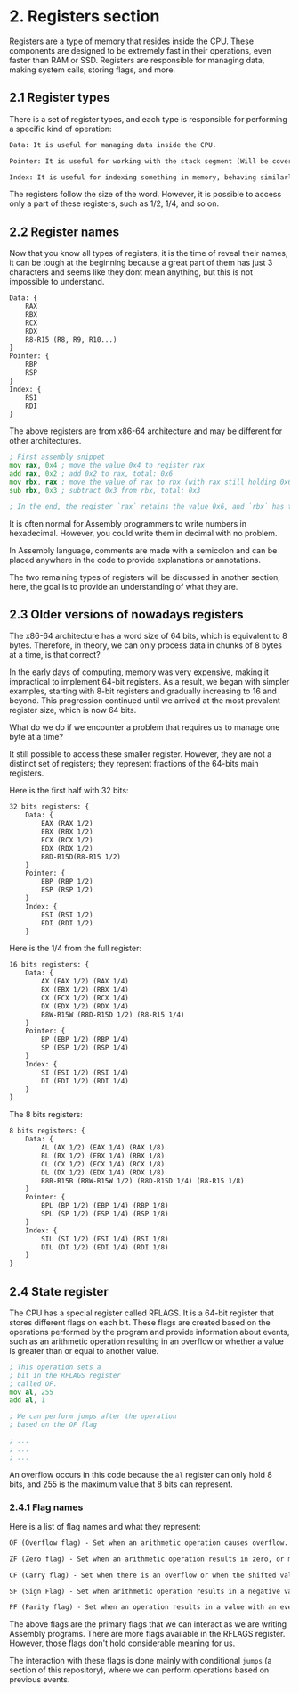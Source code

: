# 2. Registers section
Registers are a type of memory that resides inside the CPU. These components are designed to be extremely fast in their operations, even faster than RAM or SSD. Registers are responsible for managing data, making system calls, storing flags, and more.

## 2.1 Register types
There is a set of register types, and each type is responsible for performing a specific kind of operation:

```txt
Data: It is useful for managing data inside the CPU.

Pointer: It is useful for working with the stack segment (Will be covered later).

Index: It is useful for indexing something in memory, behaving similarly to a pointer in the C language.
```
The registers follow the size of the word. However, it is possible to access only a part of these registers, such as 1/2, 1/4, and so on.

## 2.2 Register names

Now that you know all types of registers, it is the time of reveal their names, it can be tough at the beginning because a great part of them has just 3 characters and seems like they dont mean anything, but this is not impossible to understand.

```txt
Data: {
    RAX
    RBX
    RCX
    RDX
    R8-R15 (R8, R9, R10...)
}
Pointer: {
    RBP
    RSP
}
Index: {
    RSI
    RDI
}
```
The above registers are from x86-64 architecture and may be different for other architectures.

```asm
; First assembly snippet
mov rax, 0x4 ; move the value 0x4 to register rax
add rax, 0x2 ; add 0x2 to rax, total: 0x6
mov rbx, rax ; move the value of rax to rbx (with rax still holding 0x6).
sub rbx, 0x3 ; subtract 0x3 from rbx, total: 0x3

; In the end, the register `rax` retains the value 0x6, and `rbx` has the value 0x3.
```

It is often normal for Assembly programmers to write numbers in hexadecimal. However, you could write them in decimal with no problem.

In Assembly language, comments are made with a semicolon and can be placed anywhere in the code to provide explanations or annotations.

The two remaining types of registers will be discussed in another section; here, the goal is to provide an understanding of what they are.

## 2.3 Older versions of nowadays registers
The x86-64 architecture has a word size of 64 bits, which is equivalent to 8 bytes. Therefore, in theory, we can only process data in chunks of 8 bytes at a time, is that correct?

In the early days of computing, memory was very expensive, making it impractical to implement 64-bit registers. As a result, we began with simpler examples, starting with 8-bit registers and gradually increasing to 16 and beyond. This progression continued until we arrived at the most prevalent register size, which is now 64 bits.

What do we do if we encounter a problem that requires us to manage one byte at a time?

It still possible to access these smaller register. However, they are not a distinct set of registers; they represent fractions of the 64-bits main registers.

Here is the first half with 32 bits:
```txt
32 bits registers: {
    Data: {
        EAX (RAX 1/2)
        EBX (RBX 1/2)
        ECX (RCX 1/2)
        EDX (RDX 1/2)
        R8D-R15D(R8-R15 1/2)
    }
    Pointer: {
        EBP (RBP 1/2)
        ESP (RSP 1/2)
    }
    Index: {
        ESI (RSI 1/2)
        EDI (RDI 1/2)
    }
```
Here is the 1/4 from the full register:
```txt
16 bits registers: {
    Data: {
        AX (EAX 1/2) (RAX 1/4)
        BX (EBX 1/2) (RBX 1/4)
        CX (ECX 1/2) (RCX 1/4)
        DX (EDX 1/2) (RDX 1/4)
        R8W-R15W (R8D-R15D 1/2) (R8-R15 1/4)
    }
    Pointer: {
        BP (EBP 1/2) (RBP 1/4)
        SP (ESP 1/2) (RSP 1/4)
    }
    Index: {
        SI (ESI 1/2) (RSI 1/4)
        DI (EDI 1/2) (RDI 1/4)
    }
}
```
The 8 bits registers:
```txt
8 bits registers: {
    Data: {
        AL (AX 1/2) (EAX 1/4) (RAX 1/8)
        BL (BX 1/2) (EBX 1/4) (RBX 1/8)
        CL (CX 1/2) (ECX 1/4) (RCX 1/8)
        DL (DX 1/2) (EDX 1/4) (RDX 1/8)
        R8B-R15B (R8W-R15W 1/2) (R8D-R15D 1/4) (R8-R15 1/8)
    }
    Pointer: {
        BPL (BP 1/2) (EBP 1/4) (RBP 1/8)
        SPL (SP 1/2) (ESP 1/4) (RSP 1/8)
    }
    Index: {
        SIL (SI 1/2) (ESI 1/4) (RSI 1/8)
        DIL (DI 1/2) (EDI 1/4) (RDI 1/8)
    }
}
```

## 2.4 State register
The CPU has a special register called RFLAGS. It is a 64-bit register that stores different flags on each bit. These flags are created based on the operations performed by the program and provide information about events, such as an arithmetic operation resulting in an overflow or whether a value is greater than or equal to another value.
```asm
; This operation sets a
; bit in the RFLAGS register
; called OF.
mov al, 255
add al, 1

; We can perform jumps after the operation
; based on the OF flag

; ...
; ...
; ...
```
An overflow occurs in this code because the `al` register can only hold 8 bits, and 255 is the maximum value that 8 bits can represent.

### 2.4.1 Flag names
Here is a list of flag names and what they represent:
```txt
OF (Overflow flag) - Set when an arithmetic operation causes overflow.

ZF (Zero flag) - Set when an arithmetic operation results in zero, or most commonly, when two equal values are compared using the 'cmp' opcode.

CF (Carry flag) - Set when there is an overflow or when the shifted value of shift operations is 1.

SF (Sign Flag) - Set when arithmetic operation results in a negative value.

PF (Parity flag) - Set when an operation results in a value with an even number of set bits (bit 1).
```
The above flags are the primary flags that we can interact as we are writing Assembly programs. There are more flags available in the RFLAGS register. However, those flags don't hold considerable meaning for us.

The interaction with these flags is done mainly with conditional `jumps` (a section of this repository), where we can perform operations based on previous events.